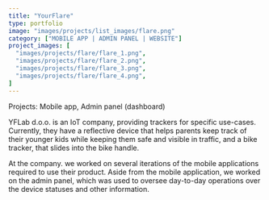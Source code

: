 ```yaml
---
title: "YourFlare"
type: portfolio
image: "images/projects/list_images/flare.png"
category: ["MOBILE APP | ADMIN PANEL | WEBSITE"]
project_images: [
  "images/projects/flare/flare_1.png",
  "images/projects/flare/flare_2.png",
  "images/projects/flare/flare_3.png",
  "images/projects/flare/flare_4.png",
]
---
```


Projects: Mobile app, Admin panel (dashboard)

YFLab d.o.o. is an IoT company, providing trackers for specific use-cases. Currently, they have a reflective device that helps parents keep track of their younger kids while keeping them safe and visible in traffic, and a bike tracker, that slides into the bike handle.

At the company. we worked on several iterations of the mobile applications required to use their product. Aside from the mobile application, we worked on the admin panel, which was used to oversee day-to-day operations over the device statuses and other information.